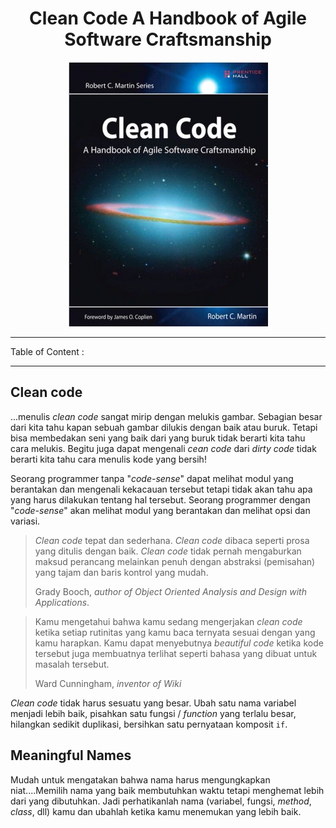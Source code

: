 <h1 align="center">Clean Code A Handbook of Agile Software Craftsmanship</h1>

<div align="center">
<img src="image/Clean-Code-Handbook.jpg">
</div>

---

Table of Content :



---

## Clean code

...menulis *clean code* sangat mirip dengan melukis gambar. Sebagian besar dari kita tahu kapan sebuah gambar dilukis dengan baik atau buruk. Tetapi bisa membedakan seni yang baik dari yang buruk tidak berarti kita tahu cara melukis. Begitu juga dapat mengenali *cean code* dari *dirty code* tidak berarti kita tahu cara menulis kode yang bersih!

Seorang programmer tanpa "*code-sense*" dapat melihat modul yang berantakan dan mengenali kekacauan tersebut tetapi tidak akan tahu apa yang harus dilakukan tentang hal tersebut. Seorang programmer dengan "*code-sense*" akan melihat modul yang berantakan dan melihat opsi dan variasi.

> *Clean code* tepat dan sederhana. *Clean code* dibaca seperti prosa yang ditulis dengan baik. *Clean code* tidak pernah mengaburkan maksud perancang melainkan penuh dengan abstraksi (pemisahan) yang tajam dan baris kontrol yang mudah.
>
>Grady Booch, *author of Object Oriented Analysis and Design with Applications*.

> Kamu mengetahui bahwa kamu sedang mengerjakan *clean code* ketika setiap rutinitas yang kamu baca ternyata sesuai dengan yang kamu harapkan. Kamu dapat menyebutnya *beautiful code* ketika kode tersebut juga membuatnya terlihat seperti bahasa yang dibuat untuk masalah tersebut.
>
> Ward Cunningham, *inventor of Wiki*

*Clean code* tidak harus sesuatu yang besar. Ubah satu nama variabel menjadi lebih baik, pisahkan satu fungsi / *function* yang terlalu besar,  hilangkan sedikit duplikasi, bersihkan satu pernyataan komposit `if`.

## Meaningful Names

Mudah untuk mengatakan bahwa nama harus mengungkapkan niat....Memilih nama yang baik membutuhkan waktu tetapi menghemat lebih dari yang dibutuhkan. Jadi perhatikanlah nama (variabel, fungsi, *method*, *class*, dll) kamu dan ubahlah ketika kamu menemukan yang lebih baik.
